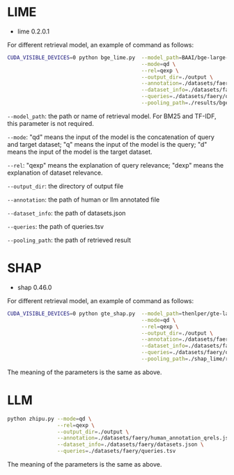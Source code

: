 # LIME
- lime 0.2.0.1

For different retrieval model, an example of command as follows:

```bash
CUDA_VISIBLE_DEVICES=0 python bge_lime.py  --model_path=BAAI/bge-large-en-v1.5 \
                                           --mode=qd \
                                           --rel=qexp \
                                           --output_dir=./output \
                                           --annotation=./datasets/faery/human_annotation_qrels.json \
                                           --dataset_info=./datasets/faery/datasets.json \
                                           --queries=./datasets/faery/queries.tsv \
                                           --pooling_path=./results/bge_results.json
```
```--model_path```: the path or name of retrieval model. For BM25 and TF-IDF, this parameter is not required.

```--mode```: "qd" means the input of the model is the concatenation of query and target dataset; "q" means the input of the model is the query; "d" means the input of the model is the target dataset.

```--rel```: "qexp" means the explanation of query relevance; "dexp" means the explanation of dataset relevance.

```--output_dir```: the directory of output file

```--annotation```: the path of human or llm annotated file

```--dataset_info```: the path of datasets.json

```--queries```: the path of queries.tsv

```--pooling_path```: the path of retrieved result

# SHAP

- shap  0.46.0

For different retrieval model, an example of command as follows:
```bash
CUDA_VISIBLE_DEVICES=0 python gte_shap.py  --model_path=thenlper/gte-large \
                                           --mode=qd \
                                           --rel=qexp \
                                           --output_dir=./output \
                                           --annotation=./datasets/faery/human_annotation_qrels.json \
                                           --dataset_info=./datasets/faery/datasets.json \
                                           --queries=./datasets/faery/queries.tsv \
                                           --pooling_path=./shap_lime/results/gte_results.json
```

The meaning of the parameters is the same as above.

# LLM

```bash
python zhipu.py --mode=qd \
                --rel=qexp \
                --output_dir=./output \
                --annotation=./datasets/faery/human_annotation_qrels.json \
                --dataset_info=./datasets/faery/datasets.json \
                --queries=./datasets/faery/queries.tsv
```
The meaning of the parameters is the same as above.